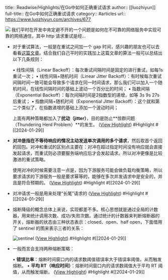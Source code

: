 title:: Readwise/Highlights/在Go中如何正确重试请求
author:: [[luozhiyun]]
full-title:: 在Go中如何正确重试请求
category:: #articles
url:: https://www.luozhiyun.com/archives/677

![](https://img.luozhiyun.com/20220528153628.png)
我们平时在开发中肯定避不开的一个问题是如何在不可靠的网络服务中实现可靠的网络通信，其中 http 请求重试是经...

- 对于重试算法，一般是在重试之间加一个 gap 时间，感兴趣的朋友也可以去看看[这篇文章](https://aws.amazon.com/cn/blogs/architecture/exponential-backoff-and-jitter/)。结合我们自己平时的实践加上这篇文章的算法一般可以总结出以下几条规则：
  
  •   线性间隔（Linear Backoff）：每次重试间隔时间是固定的进行重试，如每1s重试一次；
  •   线性间隔+随机时间（Linear Jitter Backoff）：有时候每次重试间隔时间一致可能会导致多个请求在同一时间请求，那么我们可以加入一个随机时间，在线性间隔时间的基础上波动一个百分比的时间；
  •   指数间隔（Exponential Backoff）：每次间隔时间是2指数型的递增，如等 3s 9s 27s后重试；
  •   指数间隔+随机时间（Exponential Jitter Backoff）：这个就和第二个类似了，在指数递增的基础上添加一个波动时间；
  
  上面有两种策略都加入了**扰动（jitter）**，目的是防止**惊群问题 （Thundering Herd Problem）**的发生。 ([View Highlight](https://read.readwise.io/read/01hn9x4bhgda6x4jh0vk6ybwj9)) #Highlight #[[2024-01-29]]
- **对冲是指在不等待响应的情况主动发送单次调用的多个请求**，然后取首个返回的回包。对冲和重试的区别点主要在：对冲在超过指定时间没有响应就会直接发起请求，而重试则必须要服务端响应后才会发起请求。所以对冲更像是比较激进的重试策略。
  
  使用对冲的时候需要注意一点是，因为下游服务可能会做负载均衡策略，所以要求请求的下游服务一般是要求幂等的，能够在多次并发请求中是安全的，并且是符合预期的。 ([View Highlight](https://read.readwise.io/read/01hn9x3vzsycw7b95ek44pph2w)) #Highlight #[[2024-01-29]]
- 对冲请求一般是用来处理“长尾”请求的 ([View Highlight](https://read.readwise.io/read/01hn9x3zyajae44eq299vcy5qj)) #Highlight #[[2024-01-29]]
- 熔断降级的概念总体上来说，实现都差不多。核心思想就是通过全局的计数器，用来统计调用次数、成功/失败次数。通过统计的计数器来判断熔断器的开关，熔断器的状态由三种状态表示：closed、open、half open，下面借用了 sentinel 的图来表示三者的关系：
  
  ![sentinel](https://img.luozhiyun.com/20220528153628.png) ([View Highlight](https://read.readwise.io/read/01hn9x6rqbd4zrdsfhr04rt0vs)) #Highlight #[[2024-01-29]]
- 一般而言会支持两种熔断策略：
  
  •   **错误比率**：熔断时间窗口内的请求数阈值错误率大于错误率阈值，从而触发熔断。
  •   **平均 RT（响应时间）**：熔断时间窗口内的请求数阈值大于平均 RT 阈值，从而触发熔断。 ([View Highlight](https://read.readwise.io/read/01hn9x7g8w3k8g2zectap0rxbt)) #Highlight #[[2024-01-29]]